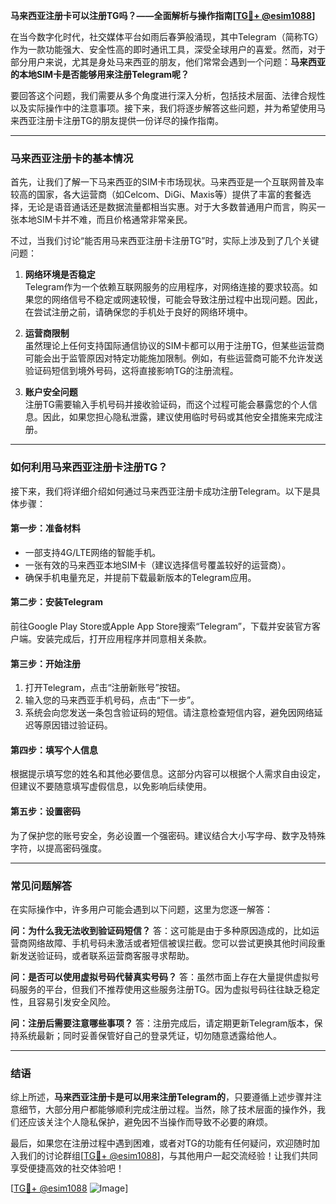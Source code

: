 **马来西亚注册卡可以注册TG吗？——全面解析与操作指南[[TG💪+ @esim1088](https://t.me/s/esim1088)]**

在当今数字化时代，社交媒体平台如雨后春笋般涌现，其中Telegram（简称TG）作为一款功能强大、安全性高的即时通讯工具，深受全球用户的喜爱。然而，对于部分用户来说，尤其是身处马来西亚的朋友，他们常常会遇到一个问题：**马来西亚的本地SIM卡是否能够用来注册Telegram呢？**

要回答这个问题，我们需要从多个角度进行深入分析，包括技术层面、法律合规性以及实际操作中的注意事项。接下来，我们将逐步解答这些问题，并为希望使用马来西亚注册卡注册TG的朋友提供一份详尽的操作指南。

---

### 马来西亚注册卡的基本情况

首先，让我们了解一下马来西亚的SIM卡市场现状。马来西亚是一个互联网普及率较高的国家，各大运营商（如Celcom、DiGi、Maxis等）提供了丰富的套餐选择，无论是语音通话还是数据流量都相当实惠。对于大多数普通用户而言，购买一张本地SIM卡并不难，而且价格通常非常亲民。

不过，当我们讨论“能否用马来西亚注册卡注册TG”时，实际上涉及到了几个关键问题：

1. **网络环境是否稳定**  
   Telegram作为一个依赖互联网服务的应用程序，对网络连接的要求较高。如果您的网络信号不稳定或网速较慢，可能会导致注册过程中出现问题。因此，在尝试注册之前，请确保您的手机处于良好的网络环境中。

2. **运营商限制**  
   虽然理论上任何支持国际通信协议的SIM卡都可以用于注册TG，但某些运营商可能会出于监管原因对特定功能施加限制。例如，有些运营商可能不允许发送验证码短信到境外号码，这将直接影响TG的注册流程。

3. **账户安全问题**  
   注册TG需要输入手机号码并接收验证码，而这个过程可能会暴露您的个人信息。因此，如果您担心隐私泄露，建议使用临时号码或其他安全措施来完成注册。

---

### 如何利用马来西亚注册卡注册TG？

接下来，我们将详细介绍如何通过马来西亚注册卡成功注册Telegram。以下是具体步骤：

#### 第一步：准备材料
- 一部支持4G/LTE网络的智能手机。
- 一张有效的马来西亚本地SIM卡（建议选择信号覆盖较好的运营商）。
- 确保手机电量充足，并提前下载最新版本的Telegram应用。

#### 第二步：安装Telegram
前往Google Play Store或Apple App Store搜索“Telegram”，下载并安装官方客户端。安装完成后，打开应用程序并同意相关条款。

#### 第三步：开始注册
1. 打开Telegram，点击“注册新账号”按钮。
2. 输入您的马来西亚手机号码，点击“下一步”。
3. 系统会向您发送一条包含验证码的短信。请注意检查短信内容，避免因网络延迟等原因错过验证码。

#### 第四步：填写个人信息
根据提示填写您的姓名和其他必要信息。这部分内容可以根据个人需求自由设定，但建议不要随意填写虚假信息，以免影响后续使用。

#### 第五步：设置密码
为了保护您的账号安全，务必设置一个强密码。建议结合大小写字母、数字及特殊字符，以提高密码强度。

---

### 常见问题解答

在实际操作中，许多用户可能会遇到以下问题，这里为您逐一解答：

**问：为什么我无法收到验证码短信？**
答：这可能是由于多种原因造成的，比如运营商网络故障、手机号码未激活或者短信被误拦截。您可以尝试更换其他时间段重新发送验证码，或者联系运营商客服寻求帮助。

**问：是否可以使用虚拟号码代替真实号码？**
答：虽然市面上存在大量提供虚拟号码服务的平台，但我们不推荐使用这些服务注册TG。因为虚拟号码往往缺乏稳定性，且容易引发安全风险。

**问：注册后需要注意哪些事项？**
答：注册完成后，请定期更新Telegram版本，保持系统最新；同时妥善保管好自己的登录凭证，切勿随意透露给他人。

---

### 结语

综上所述，**马来西亚注册卡是可以用来注册Telegram的**，只要遵循上述步骤并注意细节，大部分用户都能够顺利完成注册过程。当然，除了技术层面的操作外，我们还应该关注个人隐私保护，避免因不当操作而导致不必要的麻烦。

最后，如果您在注册过程中遇到困难，或者对TG的功能有任何疑问，欢迎随时加入我们的讨论群组[[TG💪+ @esim1088](https://t.me/s/esim1088)]，与其他用户一起交流经验！让我们共同享受便捷高效的社交体验吧！

[[TG💪+ @esim1088](https://t.me/s/esim1088) ![Image](https://i.postimg.cc/4NQfJmqS/Snipaste-2025-05-13-00-14-12.png)]